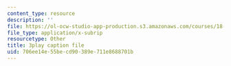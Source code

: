 ```yaml
---
content_type: resource
description: ''
file: https://ol-ocw-studio-app-production.s3.amazonaws.com/courses/18-06sc-linear-algebra-fall-2011/706ee14e55becd90389e711e8688701b_J7DzL2_Na80.srt
file_type: application/x-subrip
resourcetype: Other
title: 3play caption file
uid: 706ee14e-55be-cd90-389e-711e8688701b
---
```

